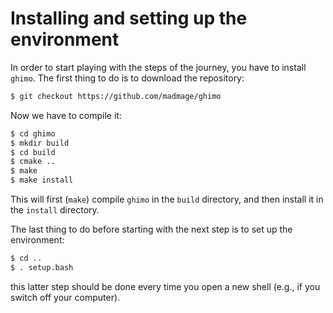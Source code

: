 # Installing and setting up the environment

In order to start playing with the steps of the journey, you have to install
`ghimo`. The first thing to do is to download the repository:

```bash
$ git checkout https://github.com/madmage/ghimo
```

Now we have to compile it:

```bash
$ cd ghimo
$ mkdir build
$ cd build
$ cmake ..
$ make
$ make install
```

This will first (`make`) compile `ghimo` in the `build` directory, and then
install it in the `install` directory.

The last thing to do before starting with the next step is to set up the
environment:

```bash
$ cd ..
$ . setup.bash
```

this latter step should be done every time you open a new shell (e.g., if
you switch off your computer).
